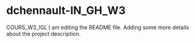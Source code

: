 # dchennault-IN_GH_W3
COURS_W3_IGL
I am editing the README file. Adding some more details about the project description.
















